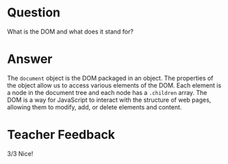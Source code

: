 # Question

What is the DOM and what does it stand for?

# Answer

The `document` object is the DOM packaged in an object. The properties of the object allow us to access various elements of the DOM. Each element is a node in the document tree and each node has a `.children` array. The DOM is a way for JavaScript to interact with the structure of web pages, allowing them to modify, add, or delete elements and content.

# Teacher Feedback
3/3
Nice!
